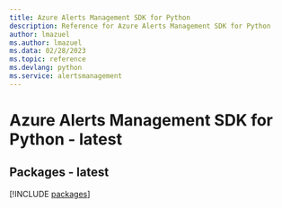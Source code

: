 ```yaml
---
title: Azure Alerts Management SDK for Python
description: Reference for Azure Alerts Management SDK for Python
author: lmazuel
ms.author: lmazuel
ms.data: 02/28/2023
ms.topic: reference
ms.devlang: python
ms.service: alertsmanagement
---
```

# Azure Alerts Management SDK for Python - latest
## Packages - latest
[!INCLUDE [packages](alerts-management-index.md)]